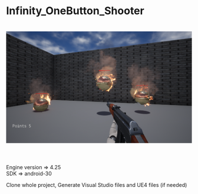 # Infinity_OneButton_Shooter

<div align="center">
<h1>
<img src="gameplay_view.png">
</h1>
</div>
<br>

Engine version => 4.25 <br>
SDK => android-30

Clone whole project, Generate Visual Studio files and UE4 files (if needed)
